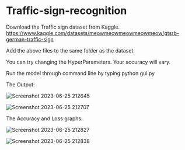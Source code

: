 # Traffic-sign-recognition

Download the Traffic sign dataset from Kaggle.
https://www.kaggle.com/datasets/meowmeowmeowmeowmeow/gtsrb-german-traffic-sign

Add the above files to the same folder as the dataset.

You can try changing the HyperParameters. Your accuracy will vary.

Run the model through command line by typing python gui.py

The Output:


![Screenshot 2023-06-25 212645](https://github.com/Anirudh20082003/Traffic-sign-recognition/assets/114762053/d997ae8d-61b8-4a3d-946a-d7a8b26e396d)

![Screenshot 2023-06-25 212707](https://github.com/Anirudh20082003/Traffic-sign-recognition/assets/114762053/8dd59245-ef32-4e3f-938c-292efd733cfa)


The Accuracy and Loss graphs:


![Screenshot 2023-06-25 212827](https://github.com/Anirudh20082003/Traffic-sign-recognition/assets/114762053/bfe67842-2a01-474a-a946-1b1f8a27ecaa)

![Screenshot 2023-06-25 212838](https://github.com/Anirudh20082003/Traffic-sign-recognition/assets/114762053/3d43daa3-0a0a-4c88-916c-abc12b0015ab)
